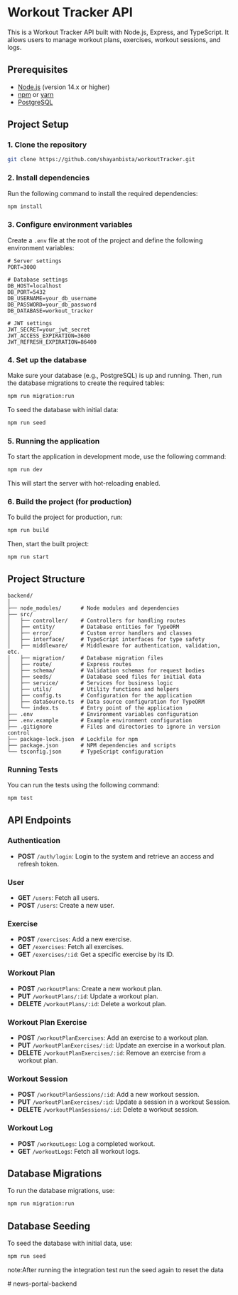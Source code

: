 # Workout Tracker API

This is a Workout Tracker API built with Node.js, Express, and TypeScript. It allows users to manage workout plans, exercises, workout sessions, and logs.

## Prerequisites

- [Node.js](https://nodejs.org/en/download/) (version 14.x or higher)
- [npm](https://www.npmjs.com/) or [yarn](https://yarnpkg.com/)
- [PostgreSQL](https://www.postgresql.org/)

## Project Setup

### 1. Clone the repository

```bash
git clone https://github.com/shayanbista/workoutTracker.git
```

### 2. Install dependencies

Run the following command to install the required dependencies:

```bash
npm install
```

### 3. Configure environment variables

Create a `.env` file at the root of the project and define the following environment variables:

```plaintext
# Server settings
PORT=3000

# Database settings
DB_HOST=localhost
DB_PORT=5432
DB_USERNAME=your_db_username
DB_PASSWORD=your_db_password
DB_DATABASE=workout_tracker

# JWT settings
JWT_SECRET=your_jwt_secret
JWT_ACCESS_EXPIRATION=3600
JWT_REFRESH_EXPIRATION=86400
```

### 4. Set up the database

Make sure your database (e.g., PostgreSQL) is up and running. Then, run the database migrations to create the required tables:

```bash
npm run migration:run
```

To seed the database with initial data:

```bash
npm run seed
```

### 5. Running the application

To start the application in development mode, use the following command:

```bash
npm run dev
```

This will start the server with hot-reloading enabled.

### 6. Build the project (for production)

To build the project for production, run:

```bash
npm run build
```

Then, start the built project:

```bash
npm run start
```

## Project Structure

```
backend/
│
├── node_modules/      # Node modules and dependencies
├── src/
│   ├── controller/    # Controllers for handling routes
│   ├── entity/        # Database entities for TypeORM
│   ├── error/         # Custom error handlers and classes
│   ├── interface/     # TypeScript interfaces for type safety
│   ├── middleware/    # Middleware for authentication, validation, etc.
│   ├── migration/     # Database migration files
│   ├── route/         # Express routes
│   ├── schema/        # Validation schemas for request bodies
│   ├── seeds/         # Database seed files for initial data
│   ├── service/       # Services for business logic
│   ├── utils/         # Utility functions and helpers
│   ├── config.ts      # Configuration for the application
│   ├── dataSource.ts  # Data source configuration for TypeORM
│   └── index.ts       # Entry point of the application
├── .env               # Environment variables configuration
├── .env.example       # Example environment configuration
├── .gitignore         # Files and directories to ignore in version control
├── package-lock.json  # Lockfile for npm
├── package.json       # NPM dependencies and scripts
└── tsconfig.json      # TypeScript configuration
```

### Running Tests

You can run the tests using the following command:

```bash
npm test
```

## API Endpoints

### Authentication

- **POST** `/auth/login`: Login to the system and retrieve an access and refresh token.

### User

- **GET** `/users`: Fetch all users.
- **POST** `/users`: Create a new user.

### Exercise

- **POST** `/exercises`: Add a new exercise.
- **GET** `/exercises`: Fetch all exercises.
- **GET** `/exercises/:id`: Get a specific exercise by its ID.

### Workout Plan

- **POST** `/workoutPlans`: Create a new workout plan.
- **PUT** `/workoutPlans/:id`: Update a workout plan.
- **DELETE** `/workoutPlans/:id`: Delete a workout plan.

### Workout Plan Exercise

- **POST** `/workoutPlanExercises`: Add an exercise to a workout plan.
- **PUT** `/workoutPlanExercises/:id`: Update an exercise in a workout plan.
- **DELETE** `/workoutPlanExercises/:id`: Remove an exercise from a workout plan.

### Workout Session

- **POST** `/workoutPlanSessions/:id`: Add a new workout session.
- **PUT** `/workoutPlanExercises/:id`: Update a session in a workout Session.
- **DELETE** `/workoutPlanSessions/:id`: Delete a workout session.

### Workout Log

- **POST** `/workoutLogs`: Log a completed workout.
- **GET** `/workoutLogs`: Fetch all workout logs.

## Database Migrations

To run the database migrations, use:

```bash
npm run migration:run
```

## Database Seeding

To seed the database with initial data, use:

```bash
npm run seed
```

note:After running the integration test run the seed again to reset the data 



#   n e w s - p o r t a l - b a c k e n d  
 